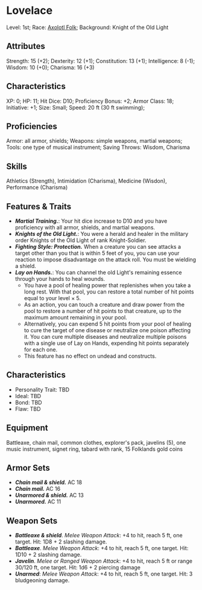 # Lovelace
Level: 1st; Race: [Axolotl Folk](/rules/races/axolotl-folk.md); Background: Knight of the Old Light

## Attributes
Strength: 15 (+2); Dexterity: 12 (+1); Constitution: 13 (+1); Intelligence: 8 (-1); Wisdom: 10 (+0); Charisma: 16 (+3)

## Characteristics
XP: 0; HP: 11; Hit Dice: D10; Proficiency Bonus: +2; Armor Class: 18; Initiative: +1; Size: Small; Speed: 20 ft (30 ft swimming); 

## Proficiencies
Armor: all armor, shields; Weapons: simple weapons, martial weapons; Tools: one type of musical instrument; Saving Throws: Wisdom, Charisma

## Skills
Athletics (Strength), Intimidation (Charisma), Medicine (Wisdon), Performance (Charisma)

## Features & Traits
- _**Martial Training.**_: Your hit dice increase to D10 and you  have proficiency with all armor, shields, and martial weapons.
- _**Knights of the Old Light.**_: You were a herald and healer in the military order Knights of the Old Light of rank Knight-Soldier.
- _**Fighting Style: Protection.**_ When a creature you can see attacks a target other than you that is within 5 feet of you, you can use your reaction to impose disadvantage on the attack roll. You must be wielding a shield.
- _**Lay on Hands.**_: You can channel the old Light's remaining essence through your hands to heal wounds.
  - You have a pool of healing power that replenishes when you take a long rest. With that pool, you can restore a total number of hit points equal to your level × 5.
  - As an action, you can touch a creature and draw power from the pool to restore a number of hit points to that creature, up to the maximum amount remaining in your pool.
  - Alternatively, you can expend 5 hit points from your pool of healing to cure the target of one disease or neutralize one poison affecting it. You can cure multiple diseases and neutralize multiple poisons with a single use of Lay on Hands, expending hit points separately for each one.
  - This feature has no effect on undead and constructs.
  
## Characteristics
- Personality Trait: TBD
- Ideal: TBD
- Bond: TBD
- Flaw: TBD

## Equipment
Battleaxe, chain mail, common clothes, explorer's pack, javelins (5), one music instrument, signet ring, tabard with rank, 15 Folklands gold coins

## Armor Sets
- _**Chain mail & shield.**_ AC 18
- _**Chain mail.**_ AC 16
- _**Unarmored & shield.**_ AC 13
- _**Unarmored.**_ AC 11

## Weapon Sets
- _**Battleaxe & shield**_. _Melee Weapon Attack_: +4 to hit, reach 5 ft, one target. Hit: 1D8 + 2 slashing damage.
- _**Battleaxe**_. _Melee Weapon Attack_: +4 to hit, reach 5 ft, one target. Hit: 1D10 + 2 slashing damage.
- _**Javelin**_. _Melee or Ranged Weapon Attack_: +4 to hit, reach 5 ft or range 30/120 ft, one target. Hit: 1d6 + 2 piercing damage
- _**Unarmed**_: _Melee Weapon Attack_: +4 to hit, reach 5 ft, one target. Hit: 3 bludgeoning damage.
